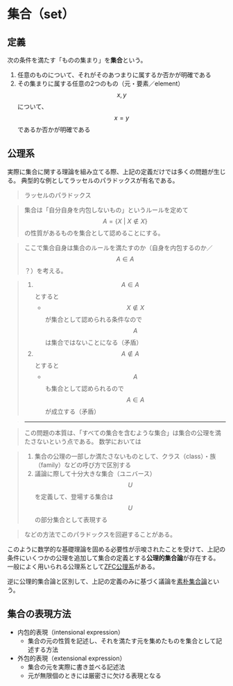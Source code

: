 # 集合（set）

## 定義

次の条件を満たす「ものの集まり」を**集合**という。

1. 任意のものについて、それがそのあつまりに属するか否かが明確である
2. その集まりに属する任意の2つのもの（元・要素／element）$$x,y$$ について、$$x=y$$ であるか否かが明確である

## 公理系

実際に集合に関する理論を組み立てる際、上記の定義だけでは多くの問題が生じる。
典型的な例としてラッセルのパラドックスが有名である。

>ラッセルのパラドックス

>集合は「自分自身を内包しないもの」というルールを定めて $$A = \{X \ | \ X \notin X\}$$ の性質があるものを集合として認めることにする。

>ここで集合自身は集合のルールを満たすのか（自身を内包するのか／$$A \in A$$？）を考える。

>1. $$A \in A$$ とすると
>    * $$X \notin X$$ が集合として認められる条件なので $$A$$ は集合ではないことになる（矛盾）
>2. $$A \notin A$$ とすると
>    * $$A$$ も集合として認められるので $$A \in A$$ が成立する（矛盾）

>----

>この問題の本質は、「すべての集合を含むような集合」は集合の公理を満たさないという点である。
>数学においては

>1. 集合の公理の一部しか満たさないものとして、クラス（class）・族（family）などの呼び方で区別する
>2. 議論に際して十分大きな集合（ユニバース）$$U$$ を定義して、登場する集合は $$U$$ の部分集合として表現する

>などの方法でこのパラドックスを回避することがある。

このように数学的な基礎理論を固める必要性が示唆されたことを受けて、上記の条件にいくつかの公理を追加して集合の定義とする**公理的集合論**が存在する。
一般によく用いられる公理系として[ZFC公理系](zfc_set_theory.md)がある。

逆に公理的集合論と区別して、上記の定義のみに基づく議論を[素朴集合論](native.md)という。

## 集合の表現方法

* 内包的表現（intensional expression）
  * 集合の元の性質を記述し、それを満たす元を集めたものを集合として記述する方法
* 外包的表現（extensional expression）
  * 集合の元を実際に書き並べる記述法
  * 元が無限個のときには厳密さに欠ける表現となる
